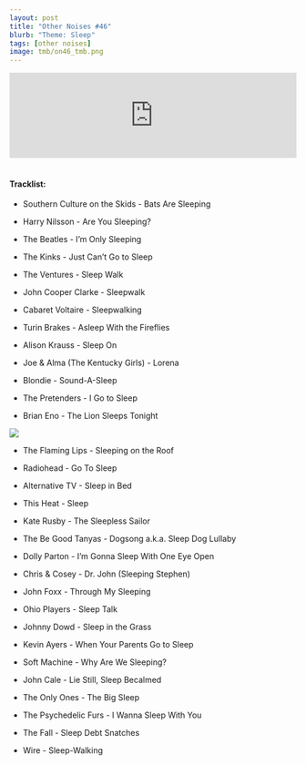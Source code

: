 ```yaml
---
layout: post
title: "Other Noises #46"
blurb: "Theme: Sleep"
tags: [other noises]
image: tmb/on46_tmb.png
---
```


<iframe scrolling="no" id="hearthis_at_track_3335280" width="100%" height="150" src="https://hearthis.at/embed/3335280/transparent_black/?hcolor=&color=&style=2&block_size=2&block_space=1&background=1&waveform=0&cover=0&autoplay=0&css=" frameborder="0" allowtransparency allow="autoplay"><p>Listen to <a href="https://hearthis.at/zerocc/other-noises-46-4619-sleep/" target="_blank">Other Noises #46 (4/6/19) - SLEEP</a> <span>by</span><a href="https://hearthis.at/zerocc/" target="_blank" >Zero</a> <span>on</span> <a href="https://hearthis.at/" target="_blank">hearthis.at</a></p></iframe>
&nbsp;

#### Tracklist:

- Southern Culture on the Skids - Bats Are Sleeping

- Harry Nilsson - Are You Sleeping?
- The Beatles - I’m Only Sleeping
- The Kinks - Just Can’t Go to Sleep

- The Ventures - Sleep Walk
- John Cooper Clarke - Sleepwalk
- Cabaret Voltaire - Sleepwalking

- Turin Brakes - Asleep With the Fireflies
- Alison Krauss - Sleep On
- Joe & Alma (The Kentucky Girls) - Lorena

- Blondie - Sound-A-Sleep
- The Pretenders - I Go to Sleep
- Brian Eno - The Lion Sleeps Tonight

![](https://lh3.googleusercontent.com/CQFO3RFeK9iRSj1ZxojhbchyOHQOxTpVPae9DWi9QLz4RjTnXpXBEG8C0lrJffUTrEI5ipTaajgMMhZ1wDdpO7CIouqUnxORTTI-fXwQ--4-ijoC3Uazev8ZeYgaPwj_km71tNxkxCswNc0t41Brmxzd8yywoLflDPP1yBfTb37MPf5dmJGA1q98SH19macg_ujFtcrP-x0t_8GBGb8OC5AT1CxNBhN_spizxxg7UGFv11Nkt9rEH_wwzPVKs2xz78a4NwpdXTq5OF4i0vjtSUvykBJbNwuCAlrsVy84Zt1wt0Chk9fhR94ljmqWPChsZ-exBME-56U7m0VBdWKiEOEthwL4QbdawlUztIDkmJMvvktgQ0Cti2E_exLHW_bIKE26XOAosUdJkq_Rmn8t9-RP8gxr6Va3nvMbvCn649G2NcrqFZ9uOQ9EK-ah5KSUt_pmYNStqbc5s7J_32z2jEU0gJZFiQD7cOoT7--lZeL8LI8iMF-7Uq6ewfaZlXcys3HjakDfDB63ixLXwTjup-i7cNfcA0mooUiE1IbmmPmLeY3c8VMT32owTW61zT54T6f4xAx-f8inuVamORrhY4-mCDQElXfPBqIJmtYpIG-xqU9TsEo2Uq73EpnQyL0dypSXkD628Ae10nexUrzhTKaP=w600-h588-no)

- The Flaming Lips - Sleeping on the Roof
- Radiohead - Go To Sleep
- Alternative TV - Sleep in Bed
- This Heat - Sleep

- Kate Rusby - The Sleepless Sailor
- The Be Good Tanyas - Dogsong a.k.a. Sleep Dog Lullaby
- Dolly Parton - I’m Gonna Sleep With One Eye Open

- Chris & Cosey - Dr. John (Sleeping Stephen)
- John Foxx - Through My Sleeping
- Ohio Players - Sleep Talk

- Johnny Dowd - Sleep in the Grass
- Kevin Ayers - When Your Parents Go to Sleep
- Soft Machine - Why Are We Sleeping?
- John Cale - Lie Still, Sleep Becalmed

- The Only Ones - The Big Sleep
- The Psychedelic Furs - I Wanna Sleep With You
- The Fall - Sleep Debt Snatches

- Wire - Sleep-Walking
